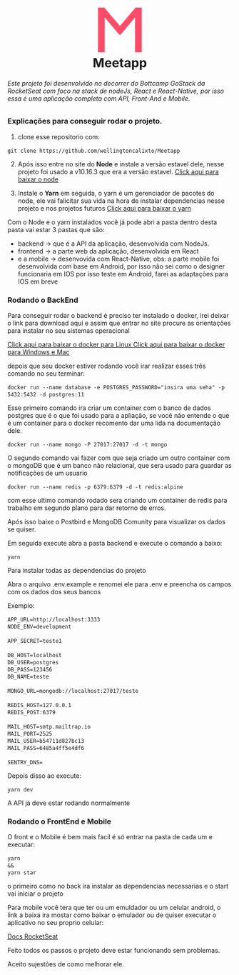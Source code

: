<h1 align="center">
    <img src="https://github.com/wellingtoncalixto/Gostack8.0-RocketSeat/blob/master/Meetapp/meetapp-front/src/assets/logo.svg" alt="Meetapp" style="height: 100px;">
    </br>
    Meetapp
</h1>

<h6>
  Este projeto foi desenvolvido no decorrer do Bottcamp GoStack da RocketSeat com foco na stack de nodeJs, React e React-Native, por isso essa é uma aplicação completa com API, Front-And e Mobile.
</h6>

### Explicações para conseguir rodar o projeto.

 1. clone esse repositorio com: 
 ```
 git clone https://github.com/wellingtoncalixto/Meetapp
 ```

 2. Após isso entre no site do __Node__ e instale a versão estavel dele, nesse projeto foi usado a v10.16.3 que era a versão estavel.
 <a href="https://nodejs.org/en/">Click aqui para baixar o node</a>

 3. Instale o __Yarn__ em seguida, o yarn é um gerenciador de pacotes do node, ele vai falicitar sua vida na hora de instalar dependencias nesse projeto e nos projetos futuros 
<a href="https://yarnpkg.com/en/docs/install#debian-stable">Click aqui para baixar o yarn </a>


Com o Node e o yarn instalados você já pode abri a pasta dentro desta pasta vai estar 3 pastas que são: 
 * backend -> que é a API da aplicação, desenvolvida com NodeJs.
 * frontend -> a parte web da aplicação, desenvolvida em React
 * e a mobile -> desenvovida com React-Native, obs: a parte mobile foi desenvolvida com base em Android, por isso não sei como o designer funcionaria em IOS por isso teste em Android, farei as adaptações para IOS em breve 

### Rodando o BackEnd

Para conseguir rodar o backend é preciso ter instalado o docker, irei deixar o link para download aqui e assim que entrar no site procure as orientações para instalar no seu sistemas operacional 

<a href="https://docs.docker.com/install/linux/docker-ce/ubuntu/">Click aqui para baixar o docker para Linux </a>
<a href="https://docs.docker.com/docker-for-windows/install/">Click aqui para baixar o docker para Windows e Mac </a>

depois que seu docker estiver rodando você irar realizar esses três comando no seu terminar:

```
docker run --name database -e POSTGRES_PASSWORD="insira uma seha" -p 5432:5432 -d postgres:11
```
Esse primeiro comando ira criar um container com o banco de dados postgres que é o que foi usado para a apliação, se você não entende o que é um container para o docker recomento dar uma lida na documentação dele.

```
docker run --name mongo -P 27017:27017 -d -t mongo
```
O segundo comando vai fazer com que seja criado um outro container com o mongoDB que é um banco não relacional, que sera usado para guardar as notificações de um usuario

```
docker run --name redis -p 6379:6379 -d -t redis:alpine
```

com esse ultimo comando rodado sera criando um container de redis para trabalho em segundo plano para dar retorno de erros.

Após isso baixe o Postbird e MongoDB Comunity para visualizar os dados se quiser.

Em seguida execute abra a pasta backend e execute o comando a baixo:

```
yarn 
```
Para instalar todas as dependencias do projeto 

Abra o arquivo .env.example e renomei ele para .env e preencha os campos com os dados dos seus bancos

Exemplo:
```
APP_URL=http://localhost:3333
NODE_ENV=development

APP_SECRET=teste1

DB_HOST=localhost
DB_USER=postgres
DB_PASS=123456
DB_NAME=teste

MONGO_URL=mongodb://localhost:27017/teste

REDIS_HOST=127.0.0.1
REDIS_POST:6379

MAIL_HOST=smtp.mailtrap.io
MAIL_PORT=2525
MAIL_USER=b54711d827bc13
MAIL_PASS=6485a4ff5e4df6

SENTRY_DNS=

```

Depois disso ao execute: 

```
yarn dev

```

A API já deve estar rodando normalmente 

### Rodando o FrontEnd e Mobile

O front e o Mobile é bem mais facil é só entrar na pasta de cada um e executar:

```
yarn 
&&
yarn star
```
o primeiro como no back ira instalar as dependencias necessarias e o start vai iniciar o projeto 

Para mobile você tera que ter ou um emuldador ou um celular android, o link a baixa ira mostar como baixar o emulador ou de quiser executar o aplicativo no seu proprio celular:

<a href="https://docs.rocketseat.dev/ambiente-react-native/introducao">Docs RocketSeat</a>

Feito todos os passos o projeto deve estar funcionando sem problemas. 

Aceito sujestões de como melhorar ele. 